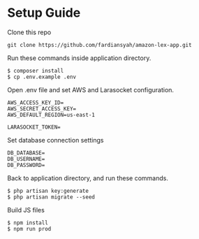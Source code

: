 # Setup Guide

Clone this repo
```console
git clone https://github.com/fardiansyah/amazon-lex-app.git
```

Run these commands inside application directory.

```console
$ composer install
$ cp .env.example .env
```

Open .env file and set AWS and Larasocket configuration.
```text
AWS_ACCESS_KEY_ID=
AWS_SECRET_ACCESS_KEY=
AWS_DEFAULT_REGION=us-east-1

LARASOCKET_TOKEN=
```
Set database connection settings
```text
DB_DATABASE=
DB_USERNAME=
DB_PASSWORD=
```
Back to application directory, and run these commands.

```console
$ php artisan key:generate
$ php artisan migrate --seed
```

Build JS files

```console
$ npm install
$ npm run prod
```